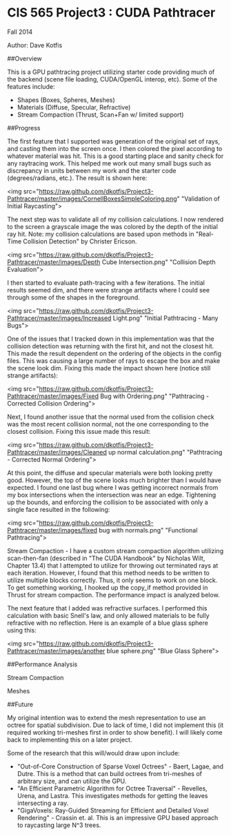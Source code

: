 CIS 565 Project3 : CUDA Pathtracer
===================

Fall 2014

Author: Dave Kotfis

##Overview

This is a GPU pathtracing project utilizing starter code providing much of the backend (scene file loading, CUDA/OpenGL interop, etc). Some of the features include:
- Shapes (Boxes, Spheres, Meshes)
- Materials (Diffuse, Specular, Refractive)
- Stream Compaction (Thrust, Scan+Fan w/ limited support)

##Progress

The first feature that I supported was generation of the original set of rays, and casting them into the screen once. I then colored the pixel according to whatever material was hit. This is a good starting place and sanity check for any raytracing work. This helped me work out many small bugs such as discrepancy in units between my work and the starter code (degrees/radians, etc.). The result is shown here:

<img src="https://raw.github.com/dkotfis/Project3-Pathtracer/master/images/CornellBoxesSimpleColoring.png" "Validation of Initial Raycasting">

The next step was to validate all of my collision calculations. I now rendered to the screen a grayscale image the was colored by the depth of the initial ray hit. Note: my collision calculations are based upon methods in "Real-Time Collision Detection" by Christer Ericson.

<img src="https://raw.github.com/dkotfis/Project3-Pathtracer/master/images/Depth Cube Intersection.png" "Collision Depth Evaluation">

I then started to evaluate path-tracing with a few iterations. The initial results seemed dim, and there were strange artifacts where I could see through some of the shapes in the foreground.

<img src="https://raw.github.com/dkotfis/Project3-Pathtracer/master/images/Increased Light.png" "Initial Pathtracing - Many Bugs">

One of the issues that I tracked down in this implementation was that the collision detection was returning with the first hit, and not the closest hit. This made the result dependent on the ordering of the objects in the config files. This was causing a large number of rays to escape the box and make the scene look dim. Fixing this made the impact shown here (notice still strange artifacts):

<img src="https://raw.github.com/dkotfis/Project3-Pathtracer/master/images/Fixed Bug with Ordering.png" "Pathtracing - Corrected Collision Ordering">

Next, I found another issue that the normal used from the collision check was the most recent collision normal, not the one corresponding to the closest collision. Fixing this issue made this result:

<img src="https://raw.github.com/dkotfis/Project3-Pathtracer/master/images/Cleaned up normal calculation.png" "Pathtracing - Corrected Normal Ordering">

At this point, the diffuse and specular materials were both looking pretty good. However, the top of the scene looks much brighter than I would have expected. I found one last bug where I was getting incorrect normals from my box intersections when the intersection was near an edge. Tightening up the bounds, and enforcing the collision to be associated with only a single face resulted in the following:

<img src="https://raw.github.com/dkotfis/Project3-Pathtracer/master/images/fixed bug with normals.png" "Functional Pathtracing">

Stream Compaction - I have a custom stream compaction algorithm utilizing scan-then-fan (described in "The CUDA Handbook" by Nicholas Wilt, Chapter 13.4) that I attempted to utilize for throwing out terminated rays at each iteration. However, I found that this method needs to be written to utilize multiple blocks correctly. Thus, it only seems to work on one block. To get something working, I hooked up the copy_if method provided in Thrust for stream compaction. The performance impact is analyzed below. 

The next feature that I added was refractive surfaces. I performed this calculation with basic Snell's law, and only allowed materials to be fully refractive with no reflection. Here is an example of a blue glass sphere using this:

<img src="https://raw.github.com/dkotfis/Project3-Pathtracer/master/images/another blue sphere.png" "Blue Glass Sphere">

##Performance Analysis

Stream Compaction

Meshes

##Future

My original intention was to extend the mesh representation to use an octree for spatial subdivision. Due to lack of time, I did not implement this (it required working tri-meshes first in order to show benefit). I will likely come back to implementing this on a later project.

Some of the research that this will/would draw upon include:
- "Out-of-Core Construction of Sparse Voxel Octrees" - Baert, Lagae, and Dutre. This is a method that can build octrees from tri-meshes of arbitrary size, and can utilize the GPU. 
- "An Efficient Parametric Algorithm for Octree Traversal" - Revelles, Urena, and Lastra. This investigates methods for getting the leaves intersecting a ray.
- "GigaVoxels: Ray-Guided Streaming for Efficient and Detailed Voxel Rendering" - Crassin et. al. This is an impressive GPU based approach to raycasting large N^3 trees.

